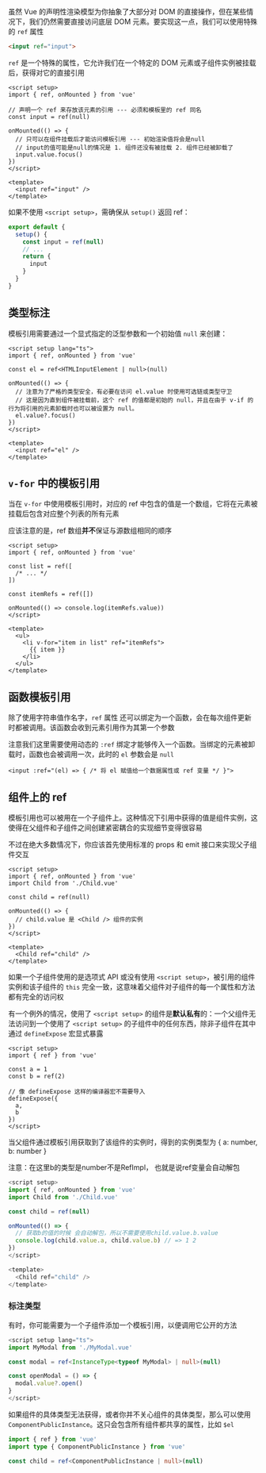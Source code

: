 虽然 Vue 的声明性渲染模型为你抽象了大部分对 DOM 的直接操作，但在某些情况下，我们仍然需要直接访问底层 DOM 元素。要实现这一点，我们可以使用特殊的 `ref` 属性

```html
<input ref="input">
```

`ref` 是一个特殊的属性，它允许我们在一个特定的 DOM 元素或子组件实例被挂载后，获得对它的直接引用

```vue
<script setup>
import { ref, onMounted } from 'vue'

// 声明一个 ref 来存放该元素的引用 --- 必须和模板里的 ref 同名
const input = ref(null)

onMounted(() => {
  // 只可以在组件挂载后才能访问模板引用 --- 初始渲染值将会是null
  // input的值可能是null的情况是 1. 组件还没有被挂载 2. 组件已经被卸载了
  input.value.focus()
})
</script>

<template>
  <input ref="input" />
</template>
```

如果不使用 `<script setup>`，需确保从 `setup()` 返回 ref：

```ts
export default {
  setup() {
    const input = ref(null)
    // ...
    return {
      input
    }
  }
}
```



## 类型标注

模板引用需要通过一个显式指定的泛型参数和一个初始值 `null` 来创建：

```vue
<script setup lang="ts">
import { ref, onMounted } from 'vue'

const el = ref<HTMLInputElement | null>(null)

onMounted(() => {
  // 注意为了严格的类型安全，有必要在访问 el.value 时使用可选链或类型守卫
  // 这是因为直到组件被挂载前，这个 ref 的值都是初始的 null，并且在由于 v-if 的行为将引用的元素卸载时也可以被设置为 null。
  el.value?.focus()
})
</script>

<template>
  <input ref="el" />
</template>
```



## `v-for` 中的模板引用

当在 `v-for` 中使用模板引用时，对应的 ref 中包含的值是一个数组，它将在元素被挂载后包含对应整个列表的所有元素

应该注意的是，ref 数组**并不**保证与源数组相同的顺序

```vue
<script setup>
import { ref, onMounted } from 'vue'

const list = ref([
  /* ... */
])

const itemRefs = ref([])

onMounted(() => console.log(itemRefs.value))
</script>

<template>
  <ul>
    <li v-for="item in list" ref="itemRefs">
      {{ item }}
    </li>
  </ul>
</template>
```



## 函数模板引用

除了使用字符串值作名字，`ref` 属性 还可以绑定为一个函数，会在每次组件更新时都被调用。该函数会收到元素引用作为其第一个参数

注意我们这里需要使用动态的 `:ref` 绑定才能够传入一个函数。当绑定的元素被卸载时，函数也会被调用一次，此时的 `el` 参数会是 `null`

```vue
<input :ref="(el) => { /* 将 el 赋值给一个数据属性或 ref 变量 */ }">
```



## 组件上的 ref

模板引用也可以被用在一个子组件上。这种情况下引用中获得的值是组件实例，这使得在父组件和子组件之间创建紧密耦合的实现细节变得很容易

不过在绝大多数情况下，你应该首先使用标准的 props 和 emit 接口来实现父子组件交互

```vue
<script setup>
import { ref, onMounted } from 'vue'
import Child from './Child.vue'

const child = ref(null)

onMounted(() => {
  // child.value 是 <Child /> 组件的实例
})
</script>

<template>
  <Child ref="child" />
</template>
```

如果一个子组件使用的是选项式 API 或没有使用 `<script setup>`，被引用的组件实例和该子组件的 `this` 完全一致，这意味着父组件对子组件的每一个属性和方法都有完全的访问权

有一个例外的情况，使用了 `<script setup>` 的组件是**默认私有**的：一个父组件无法访问到一个使用了 `<script setup>` 的子组件中的任何东西，除非子组件在其中通过 `defineExpose` 宏显式暴露

```vue
<script setup>
import { ref } from 'vue'

const a = 1
const b = ref(2)

// 像 defineExpose 这样的编译器宏不需要导入
defineExpose({
  a,
  b
})
</script>
```

当父组件通过模板引用获取到了该组件的实例时，得到的实例类型为 { a: number, b: number }

注意：在这里b的类型是number不是RefImpl， 也就是说ref变量会自动解包

```ts
<script setup>
import { ref, onMounted } from 'vue'
import Child from './Child.vue'

const child = ref(null)

onMounted(() => {
  // 获取b的值的时候 会自动解包，所以不需要使用child.value.b.value
  console.log(child.value.a, child.value.b) // => 1 2
})
</script>

<template>
  <Child ref="child" />
</template>
```



### 标注类型

有时，你可能需要为一个子组件添加一个模板引用，以便调用它公开的方法

```ts
<script setup lang="ts">
import MyModal from './MyModal.vue'

const modal = ref<InstanceType<typeof MyModal> | null>(null)

const openModal = () => {
  modal.value?.open()
}
</script>
```



如果组件的具体类型无法获得，或者你并不关心组件的具体类型，那么可以使用 `ComponentPublicInstance`。这只会包含所有组件都共享的属性，比如 `$el`

```ts
import { ref } from 'vue'
import type { ComponentPublicInstance } from 'vue'

const child = ref<ComponentPublicInstance | null>(null)
```

